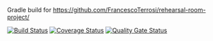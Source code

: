 Gradle build for https://github.com/FrancescoTerrosi/rehearsal-room-project/

[![Build Status](https://travis-ci.org/FrancescoTerrosi/rehearsal-room-project.svg?branch=master)](https://travis-ci.org/FrancescoTerrosi/rehearsal-room-project)
[![Coverage Status](https://coveralls.io/repos/github/FrancescoTerrosi/rehearsal-room-gradle/badge.svg?branch=master)](https://coveralls.io/github/FrancescoTerrosi/rehearsal-room-gradle?branch=master)
[![Quality Gate Status](https://sonarcloud.io/api/project_badges/measure?project=org.unifi.ft%3Arehearsal-room-gradle&metric=alert_status)](https://sonarcloud.io/dashboard?id=org.unifi.ft%3Arehearsal-room-gradle)
